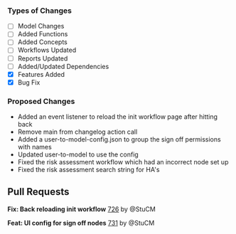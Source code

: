 ### Types of Changes
- [ ] Model Changes
- [ ] Added Functions
- [ ] Added Concepts
- [ ] Workflows Updated
- [ ] Reports Updated
- [ ] Added/Updated Dependencies
- [x] Features Added
- [x] Bug Fix

### Proposed Changes
- Added an event listener to reload the init workflow page after hitting back
- Remove main from changelog action call
- Added a user-to-model-config.json to group the sign off permissions with names
- Updated user-to-model to use the config
- Fixed the risk assessment workflow which had an incorrect node set up
- Fixed the risk assessment search string for HA's

## Pull Requests

**Fix: Back reloading init workflow**
[726](https://github.com/flaxandteal/coral-arches/pull/726) by @StuCM

**Feat: UI config for sign off nodes**
[731](https://github.com/flaxandteal/coral-arches/pull/731) by @StuCM

